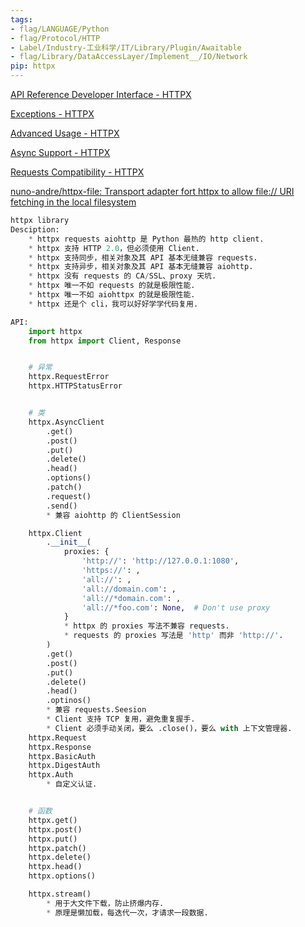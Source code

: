 ```yaml
---
tags:
- flag/LANGUAGE/Python
- flag/Protocol/HTTP
- Label/Industry-工业科学/IT/Library/Plugin/Awaitable
- flag/Library/DataAccessLayer/Implement__/IO/Network
pip: httpx
---
```


[API Reference Developer Interface - HTTPX](https://www.python-httpx.org/api/)

[Exceptions - HTTPX](https://www.python-httpx.org/exceptions/)

[Advanced Usage - HTTPX](https://www.python-httpx.org/advanced/)

[Async Support - HTTPX](https://www.python-httpx.org/async/)

[Requests Compatibility - HTTPX](https://www.python-httpx.org/compatibility/)

[nuno-andre/httpx-file: Transport adapter fort httpx to allow file:// URI fetching in the local filesystem](https://github.com/nuno-andre/httpx-file)


```python
httpx library
Desciption:
    * httpx requests aiohttp 是 Python 最热的 http client.
    * httpx 支持 HTTP 2.0，但必须使用 Client.
    * httpx 支持同步，相关对象及其 API 基本无缝兼容 requests.
    * httpx 支持异步，相关对象及其 API 基本无缝兼容 aiohttp.
    * httpx 没有 requests 的 CA/SSL、proxy 天坑.
    * httpx 唯一不如 requests 的就是极限性能.
    * httpx 唯一不如 aiohttpx 的就是极限性能.
    * httpx 还是个 cli，我可以好好学学代码复用.

API:
    import httpx
    from httpx import Client, Response


    # 异常
    httpx.RequestError
    httpx.HTTPStatusError


    # 类
    httpx.AsyncClient
        .get()
        .post()
        .put()
        .delete()
        .head()
        .options()
        .patch()
        .request()
        .send()
        * 兼容 aiohttp 的 ClientSession

    httpx.Client
        .__init__(
            proxies: {
                'http://': 'http://127.0.0.1:1080',
                'https://': ,
                'all://': ,
                'all://domain.com': ,
                'all://*domain.com': ,
                'all://*foo.com': None,  # Don't use proxy
            }
            * httpx 的 proxies 写法不兼容 requests.
            * requests 的 proxies 写法是 'http' 而非 'http://'.
        )
        .get()
        .post()
        .put()
        .delete()
        .head()
        .optinos()
        * 兼容 requests.Seesion
        * Client 支持 TCP 复用，避免重复握手.
        * Client 必须手动关闭，要么 .close()，要么 with 上下文管理器.
    httpx.Request
    httpx.Response
    httpx.BasicAuth
    httpx.DigestAuth
    httpx.Auth
        * 自定义认证.


    # 函数
    httpx.get()
    httpx.post()
    httpx.put()
    httpx.patch()
    httpx.delete()
    httpx.head()
    httpx.options()

    httpx.stream()
        * 用于大文件下载，防止挤爆内存.
        * 原理是懒加载，每迭代一次，才请求一段数据.

```
